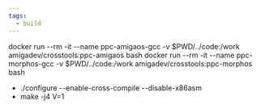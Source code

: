 ```yaml
---
tags:
  - build
---
```



docker run --rm -it --name ppc-amigaos-gcc -v $PWD/../code:/work amigadev/crosstools:ppc-amigaos bash
docker run --rm -it --name ppc-morphos-gcc -v $PWD/../code:/work amigadev/crosstools:ppc-morphos bash

* ./configure --enable-cross-compile --disable-x86asm
* make -j4 V=1